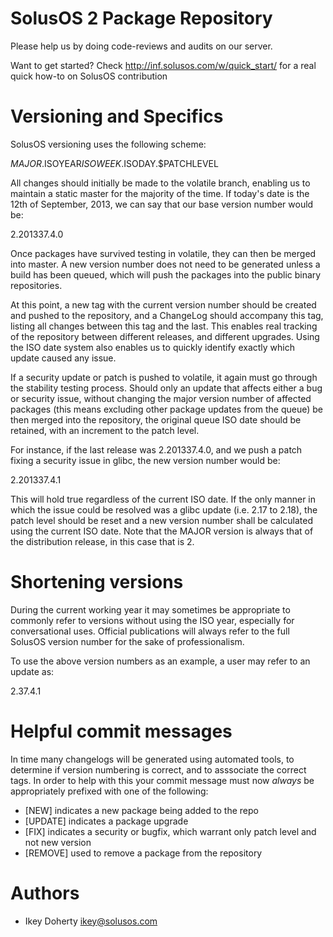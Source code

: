 # SolusOS 2 Package Repository

Please help us by doing code-reviews and audits on our server.

Want to get started? Check http://inf.solusos.com/w/quick_start/ for
a real quick how-to on SolusOS contribution

# Versioning and Specifics
SolusOS versioning uses the following scheme:

 $MAJOR.$ISOYEAR$ISOWEEK.$ISODAY.$PATCHLEVEL

All changes should initially be made to the volatile branch, enabling us to
maintain a static master for the majority of the time. If today's date is
the 12th of September, 2013, we can say that our base version number would be:

 2.201337.4.0

Once packages have survived testing in volatile, they can then be merged into
master. A new version number does not need to be generated unless a build has
been queued, which will push the packages into the public binary repositories.

At this point, a new tag with the current version number should be created and
pushed to the repository, and a ChangeLog should accompany this tag, listing all
changes between this tag and the last. This enables real tracking of the repository
between different releases, and different upgrades. Using the ISO date system also
enables us to quickly identify exactly which update caused any issue.

If a security update or patch is pushed to volatile, it again must go through the
stability testing process. Should only an update that affects either a bug or security
issue, without changing the major version number of affected packages (this means excluding
other package updates from the queue) be then merged into the repository, the original
queue ISO date should be retained, with an increment to the patch level.

For instance, if the last release was 2.201337.4.0, and we push a patch fixing a security
issue in glibc, the new version number would be:

 2.201337.4.1

This will hold true regardless of the current ISO date. If the only manner in which the issue
could be resolved was a glibc update (i.e. 2.17 to 2.18), the patch level should be reset and
a new version number shall be calculated using the current ISO date. Note that the MAJOR
version is always that of the distribution release, in this case that is 2.

# Shortening versions
During the current working year it may sometimes be appropriate to commonly refer to versions
without using the ISO year, especially for conversational uses. Official publications will always
refer to the full SolusOS version number for the sake of professionalism.

To use the above version numbers as an example, a user may refer to an update as:

 2.37.4.1

# Helpful commit messages
In time many changelogs will be generated using automated tools, to determine if version numbering
is correct, and to asssociate the correct tags. In order to help with this your commit message
must now *always* be appropriately prefixed with one of the following:

 * [NEW] indicates a new package being added to the repo
 * [UPDATE] indicates a package upgrade
 * [FIX] indicates a security or bugfix, which warrant only patch level and not new version
 * [REMOVE] used to remove a package from the repository


# Authors

 * Ikey Doherty <ikey@solusos.com>
